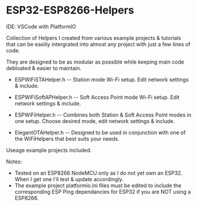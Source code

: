 # ESP32-ESP8266-Helpers

IDE: VSCode with PlatformIO

Collection of Helpers I created from various example projects &amp; tutorials that can be easiliy intergrated into almost any project with just a few lines of code.

They are designed to be as modular as possible while keeping main code debloated &amp; easier to maintain.

- ESPWiFiSTAHelper.h -- Station mode Wi-Fi setup. Edit network settings & include.

- ESPWiFiSoftAPHelper.h -- Soft Access Point mode Wi-Fi setup. Edit network settings & include.

- ESPWiFiHelper.h -- Combines both Station & Soft Access Point modes in one setup. Choose desired mode, edit network settings & include.

- ElegantOTAHelper.h -- Designed to be used in conjunction with one of the WiFiHelpers that best suits your needs.

Useage example projects included.

Notes:

- Tested on an ESP8266 NodeMCU only as I do not yet own an ESP32. When I get one I'll test & update accordingly.
- The example project platformio.ini files must be edited to include the corresponding ESP Ping dependancies for ESP32 if you are NOT using a ESP8266.
